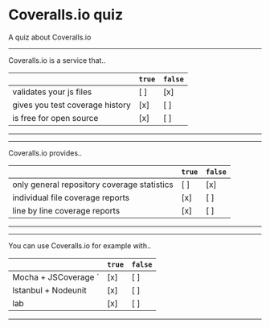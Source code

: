 # Coveralls.io quiz

A quiz about Coveralls.io

---

Coveralls.io is a service that..

|                                                           | `true` | `false` |
| ----------------------------------------------------------| ------ | ------- |
| validates your js files                                   |  [ ]   |  [x]    |
| gives you test coverage history                           |  [x]   |  [ ]    |
| is free for open source                                   |  [x]   |  [ ]    |

---

---

Coveralls.io provides..

|                                                           | `true` | `false` |
| ----------------------------------------------------------| ------ | ------- |
| only general repository coverage statistics               |  [ ]   |  [x]    |
| individual file coverage reports                          |  [x]   |  [ ]    |
| line by line coverage reports                             |  [x]   |  [ ]    |

---

---

You can use Coveralls.io for example with..

|                                                           | `true` | `false` |
| ----------------------------------------------------------| ------ | ------- |
| Mocha + JSCoverage               ´                        |  [x]   |  [ ]    |
| Istanbul + Nodeunit                                       |  [x]   |  [ ]    |
| lab                                                       |  [x]   |  [ ]    |

---
